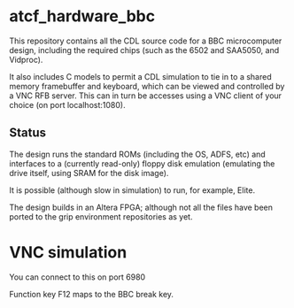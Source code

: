# atcf_hardware_bbc

This repository contains all the CDL source code for a BBC
microcomputer design, including the required chips (such as the 6502
and SAA5050, and Vidproc).

It also includes C models to permit a CDL simulation to tie in to a
shared memory framebuffer and keyboard, which can be viewed and
controlled by a VNC RFB server. This can in turn be accesses using a
VNC client of your choice (on port localhost:1080).

## Status

The design runs the standard ROMs (including the OS, ADFS, etc) and
interfaces to a (currently read-only) floppy disk emulation (emulating
the drive itself, using SRAM for the disk image).

It is possible (although slow in simulation) to run, for example,
Elite.

The design builds in an Altera FPGA; although not all the files have
been ported to the grip environment repositories as yet.

# VNC simulation

You can connect to this on port 6980

Function key F12 maps to the BBC break key.

